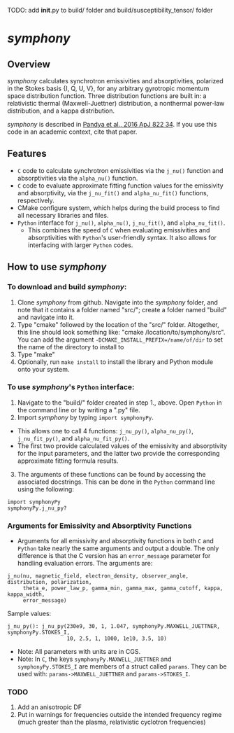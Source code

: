 TODO: add __init__.py to build/ folder and build/susceptibility_tensor/ folder

# *symphony*

## Overview

*symphony* calculates synchrotron emissivities and absorptivities, polarized in the Stokes basis {I, Q, U, V}, for any arbitrary gyrotropic momentum space distribution function.  Three distribution functions are built in: a relativistic thermal (Maxwell-Juettner) distribution, a nonthermal power-law distribution, and a kappa distribution.

*symphony* is described in [Pandya et al., 2016 ApJ 822 34](http://dx.doi.org/10.3847/0004-637X/822/1/34). If you use this code in an academic context, cite that paper.

## Features

* `C` code to calculate synchrotron emissivities via the `j_nu()` function and absorptivities via the `alpha_nu()` function.
* `C` code to evaluate approximate fitting function values for the emissivity and absorptivity, via the `j_nu_fit()` and `alpha_nu_fit()` functions, respectively.
* CMake configure system, which helps during the build process to find all necessary libraries and files.
* `Python` interface for `j_nu()`, `alpha_nu()`, `j_nu_fit()`, and `alpha_nu_fit()`.
  * This combines the speed of `C` when evaluating emissivities and absorptivities with `Python`'s user-friendly syntax.  It also allows for interfacing with larger `Python` codes.

## How to use *symphony*

### To download and build *symphony*:
 1. Clone *symphony* from github.  Navigate into the *symphony* folder, and note that it contains a folder named "src/"; create a folder named "build" and navigate into it.
 2. Type "cmake" followed by the location of the "src/" folder.  Altogether, this line should look something like: "cmake /location/to/symphony/src". You can add the argument `-DCMAKE_INSTALL_PREFIX=/name/of/dir` to set the name of the directory to install to
 3. Type "make"
 4. Optionally, run `make install` to install the library and Python module onto your system.

### To use *symphony*'s `Python` interface:
 1. Navigate to the "build/" folder created in step 1., above.  Open `Python` in the command line or by writing a ".py" file.
 2. Import *symphony* by typing `import symphonyPy`.  
  * This allows one to call 4 functions: `j_nu_py()`, `alpha_nu_py()`, `j_nu_fit_py()`, and `alpha_nu_fit_py()`.  
  * The first two provide calculated values of the emissivity and absorptivity for the input parameters, and the latter two provide the corresponding approximate fitting formula results.
 3. The arguments of these functions can be found by accessing the associated docstrings.  This can be done in the `Python` command line using the following: 
```
import symphonyPy
symphonyPy.j_nu_py?
```

### Arguments for Emissivity and Absorptivity Functions
* Arguments for all emissivity and absorptivity functions in both `C` and `Python` take nearly the same arguments and output a double.  The only difference is that the C version has an `error_message` parameter for handling evaluation errors. The arguments are: 
```
j_nu(nu, magnetic_field, electron_density, observer_angle, distribution, polarization, 
     theta_e, power_law_p, gamma_min, gamma_max, gamma_cutoff, kappa, kappa_width,
	 error_message)
```
Sample values:
```
j_nu_py(): j_nu_py(230e9, 30, 1, 1.047, symphonyPy.MAXWELL_JUETTNER, symphonyPy.STOKES_I,
                   10, 2.5, 1, 1000, 1e10, 3.5, 10)
```
* Note: All parameters with units are in CGS.
* Note: In `C`, the keys `symphonyPy.MAXWELL_JUETTNER` and `symphonyPy.STOKES_I` are members of a struct called `params`.  They can be used with: `params->MAXWELL_JUETTNER` and `params->STOKES_I`.

### TODO
1. Add an anisotropic DF
2. Put in warnings for frequencies outside the intended frequency regime (much greater than the plasma, relativistic cyclotron frequencies)
